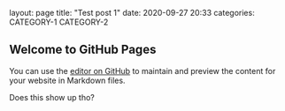 layout: page
title: "Test post 1"
date: 2020-09-27 20:33
categories: CATEGORY-1 CATEGORY-2


## Welcome to GitHub Pages

You can use the [editor on GitHub](https://github.com/srodriguez0/srodriguez0.github.io/edit/master/README.md) to maintain and preview the content for your website in Markdown files.

Does this show up tho?